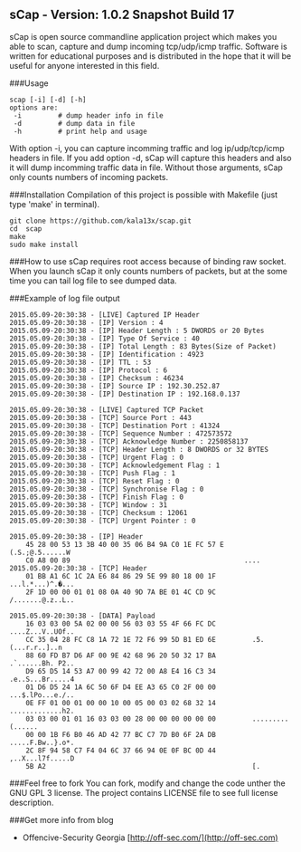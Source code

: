sCap - Version: 1.0.2 Snapshot Build 17
----

sCap is open source commandline application project which makes you able to scan, capture and dump incoming tcp/udp/icmp traffic. Software is written for educational purposes and is distributed in the hope that it will be useful for anyone interested in this field.

###Usage
```
scap [-i] [-d] [-h]
options are:
 -i         # dump header info in file
 -d         # dump data in file
 -h         # print help and usage
```

With option -i, you can capture incomming traffic and log ip/udp/tcp/icmp headers in file. If you add option -d, sCap will capture this headers and also it will dump incomming traffic data in file. Without those arguments, sCap only counts numbers of incoming packets.

###Installation
Compilation of this project is possible with Makefile (just type 'make' in terminal).
```
git clone https://github.com/kala13x/scap.git
cd  scap
make
sudo make install
```
###How to use
sCap requires root access because of binding raw socket. When you launch sCap it only counts numbers of packets, but at the some time you can tail log file to see dumped data. 

###Example of log file output
```
2015.05.09-20:30:38 - [LIVE] Captured IP Header
2015.05.09-20:30:38 - [IP] Version : 4
2015.05.09-20:30:38 - [IP] Header Length : 5 DWORDS or 20 Bytes
2015.05.09-20:30:38 - [IP] Type Of Service : 40
2015.05.09-20:30:38 - [IP] Total Length : 83 Bytes(Size of Packet)
2015.05.09-20:30:38 - [IP] Identification : 4923
2015.05.09-20:30:38 - [IP] TTL : 53
2015.05.09-20:30:38 - [IP] Protocol : 6
2015.05.09-20:30:38 - [IP] Checksum : 46234
2015.05.09-20:30:38 - [IP] Source IP : 192.30.252.87
2015.05.09-20:30:38 - [IP] Destination IP : 192.168.0.137

2015.05.09-20:30:38 - [LIVE] Captured TCP Packet
2015.05.09-20:30:38 - [TCP] Source Port : 443
2015.05.09-20:30:38 - [TCP] Destination Port : 41324
2015.05.09-20:30:38 - [TCP] Sequence Number : 472573572
2015.05.09-20:30:38 - [TCP] Acknowledge Number : 2250858137
2015.05.09-20:30:38 - [TCP] Header Length : 8 DWORDS or 32 BYTES
2015.05.09-20:30:38 - [TCP] Urgent Flag : 0
2015.05.09-20:30:38 - [TCP] Acknowledgement Flag : 1
2015.05.09-20:30:38 - [TCP] Push Flag : 1
2015.05.09-20:30:38 - [TCP] Reset Flag : 0
2015.05.09-20:30:38 - [TCP] Synchronise Flag : 0
2015.05.09-20:30:38 - [TCP] Finish Flag : 0
2015.05.09-20:30:38 - [TCP] Window : 31
2015.05.09-20:30:38 - [TCP] Checksum : 12061
2015.05.09-20:30:38 - [TCP] Urgent Pointer : 0

2015.05.09-20:30:38 - [IP] Header
    45 28 00 53 13 3B 40 00 35 06 B4 9A C0 1E FC 57 E     (.S.;@.5......W
    C0 A8 00 89                                           ....
2015.05.09-20:30:38 - [TCP] Header
    01 BB A1 6C 1C 2A E6 84 86 29 5E 99 80 18 00 1F       ...l.*...)^.�...
    2F 1D 00 00 01 01 08 0A 40 9D 7A BE 01 4C CD 9C       /.......@.z..L..

2015.05.09-20:30:38 - [DATA] Payload
    16 03 03 00 5A 02 00 00 56 03 03 55 4F 66 FC DC         ....Z...V..UOf..
    CC 35 04 28 FC C8 1A 72 1E 72 F6 99 5D B1 ED 6E         .5.(...r.r..]..n
    88 60 FD B7 D6 AF 00 9E 42 68 96 20 50 32 17 BA         .`......Bh. P2..
    D9 65 D5 14 53 A7 00 99 42 72 00 A8 E4 16 C3 34         .e..S...Br.....4
    01 D6 D5 24 1A 6C 50 6F D4 EE A3 65 C0 2F 00 00         ...$.lPo...e./..
    0E FF 01 00 01 00 00 10 00 05 00 03 02 68 32 14         .............h2.
    03 03 00 01 01 16 03 03 00 28 00 00 00 00 00 00         .........(......
    00 00 1B F6 B0 46 AD 42 77 BC C7 7D B0 6F 2A DB         .....F.Bw..}.o*.
    2C 8F 94 58 C7 F4 04 6C 37 66 94 0E 0F BC 0D 44         ,..X...l7f.....D
    5B A2                                                   [.
```

###Feel free to fork
You can fork, modify and change the code unther the GNU GPL 3 license. The project contains LICENSE file to see full license description.

###Get more info from blog
- Offencive-Security Georgia [http://off-sec.com/](http://off-sec.com)
